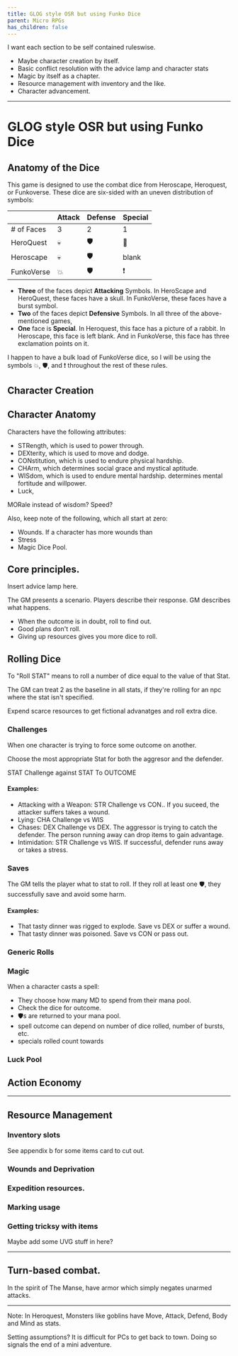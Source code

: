 ```yaml
---
title: GLOG style OSR but using Funko Dice
parent: Micro RPGs
has_children: false
---
```


I want each section to be self contained ruleswise.
- Maybe character creation by itself.
- Basic conflict resolution with the advice lamp and character stats
- Magic by itself as a chapter.
- Resource management with inventory and the like.
- Character advancement.


---

# GLOG style OSR but using Funko Dice

## Anatomy of the Dice

This game is designed to use the combat dice
from Heroscape, Heroquest, or Funkoverse. 
These dice are six-sided with an uneven distribution of symbols:

||Attack|Defense|Special|
|---|---|---|---|
|# of Faces|3|2|1|
|HeroQuest|💀|🛡|🐰|
|Heroscape|💀|🛡|blank|
|FunkoVerse|💥|🛡|❗|

<!--⛨🛡-->

- **Three** of the faces depict **Attacking** Symbols. In HeroScape and HeroQuest, these faces have a skull. In FunkoVerse, these faces have a burst symbol.
- **Two** of the faces depict **Defensive** Symbols. In all three of the above-mentioned games, 
- **One** face is **Special**. In Heroquest, this face has a picture of a rabbit. In Heroscape, this face is left blank. And in FunkoVerse, this face has three exclamation points on it.

I happen to have a bulk load of FunkoVerse dice, so I will be using the symbols 💥, 🛡, and ❗ throughout the rest of these rules.

## Character Creation

## Character Anatomy

Characters have the following attributes:

- STRength, which is used to power through.
- DEXterity, which is used to move and dodge.
- CONstitution, which is used to endure physical hardship.
- CHArm, which determines social grace and mystical aptitude.
- WISdom, which is used to endure mental hardship. determines mental fortitude and willpower.
- Luck, 

MORale instead of wisdom?
Speed?

Also, keep note of the following, which all start at zero:

- Wounds. If a character has more wounds than 
- Stress
- Magic Dice Pool. 

## Core principles.

Insert advice lamp here.

The GM presents a scenario. Players describe their response. 
GM describes what happens.

- When the outcome is in doubt, roll to find out.
- Good plans don't roll.
- Giving up resources gives you more dice to roll.

## Rolling Dice

To "Roll STAT" means to roll a number of dice equal to the value of that Stat.

The GM can treat 2 as the baseline in all stats, if they're rolling for an npc where the stat isn't specified.

Expend scarce resources to get fictional advanatges and roll extra dice.

### Challenges

When one character is trying to force some outcome on another.

Choose the most appropriate Stat for both the aggresor and the defender.

STAT Challenge against STAT To OUTCOME

#### Examples:

- Attacking with a Weapon: STR Challenge vs CON.. If you suceed, the attacker suffers takes a wound.
- Lying: CHA Challenge vs WIS
- Chases: DEX Challenge vs DEX. The aggressor is trying to catch the defender. The person running away can drop items to gain advantage.
- Intimidation: STR Challenge vs WIS. If successful, defender runs away or takes a stress.

### Saves

The GM tells the player what to stat to roll. 
If they roll at least one 🛡, they successfully save and avoid some harm.

#### Examples:

- That tasty dinner was rigged to explode. Save vs DEX or suffer a wound.
- That tasty dinner was poisoned. Save vs CON or pass out.


### Generic Rolls

### Magic

When a character casts a spell:
- They choose how many MD to spend from their mana pool.
- Check the dice for outcome. 
- 🛡s are returned to your mana pool.
- spell outcome can depend on number of dice rolled, number of bursts,  etc.
- specials rolled count towards 

### Luck Pool

## Action Economy

---

## Resource Management

### Inventory slots

See appendix b for some items card to cut out.

### Wounds and Deprivation

### Expedition resources.

### Marking usage

### Getting tricksy with items

Maybe add some UVG stuff in here?

---

## Turn-based combat.

In the spirit of The Manse, have armor which simply negates unarmed attacks.

---

Note: In Heroquest, Monsters like goblins have Move, Attack, Defend, Body and Mind as stats.

Setting assumptions? It is difficult for PCs to get back to town. Doing so signals the end of a mini adventure.
